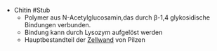 - Chitin #Stub
    - Polymer aus N-Acetylglucosamin,das durch β-1,4 glykosidische Bindungen verbunden. 
    - Bindung  kann durch Lysozym aufgelöst  werden  
    - Hauptbestandteil der [Zellwand](Biologie-Bachelor/Mikrobiologie/Eukaryoten/Pilze-(Fungi,-Mycota)/Zellwand.md)  von Pilzen
